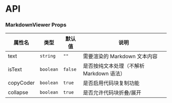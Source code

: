 # API

### MarkdownViewer Props

| 属性名 | 类型 | 默认值 | 说明 |
|--------|------|--------|------|
| text | `string` | `""` | 需要渲染的 Markdown 文本内容 |
| isText | `boolean` | `false` | 是否按纯文本处理（不解析 Markdown 语法） |
| copyCoder | `boolean` | `true` | 是否启用代码块复制功能 |
| collapse | `boolean` | `true` | 是否允许代码块折叠/展开 |
